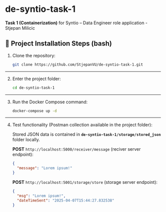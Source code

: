 # de-syntio-task-1

**Task 1 (Containerization)** for Syntio – Data Engineer role application - Stjepan Milicic

## 🚀 Project Installation Steps (bash)

1. Clone the repository:

    ```bash
    git clone https://github.com/StjepanVU/de-syntio-task-1.git
    ```

---

2. Enter the project folder:

    ```bash
    cd de-syntio-task-1
    ```

---

3. Run the Docker Compose command:

    ```bash
    docker-compose up -d
    ```

---

4. Test functionality (Postman collection available in the project folder):

    Stored JSON data is contained in **`de-syntio-task-1/storage/stored_json`** folder locally.

    **POST** `http://localhost:5000/receiver/message` (reciver server endpoint):
    ```json
    {
      "message": "Lorem ipsum!"
    }
    ```

    **POST** `http://localhost:5001/storage/store` (storage server endpoint):
    ```json
    {
      "msg": "Lorem ipsum!",
      "dateTimeSent": "2025-04-07T15:44:27.832538"
    }
    ```
